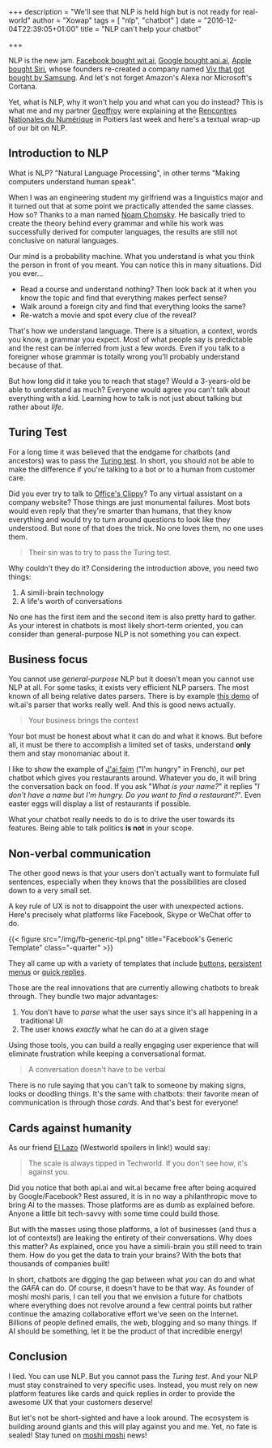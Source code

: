 +++
description = "We'll see that NLP is held high but is not ready for real-world"
author = "Xowap"
tags = [
    "nlp",
    "chatbot"
]
date = "2016-12-04T22:39:05+01:00"
title = "NLP can't help your chatbot"

+++

NLP is the new jam. [Facebook bought wit.ai](https://wit.ai/blog/2015/01/05/wit-ai-facebook),
[Google bought api.ai](https://api.ai/blog/2016/09/19/api-ai-joining-google/),
[Apple bought Siri](https://techcrunch.com/2010/04/28/apple-buys-virtual-personal-assistant-startup-siri/),
whose founders re-created a company named
[Viv that got bought by Samsung](https://news.samsung.com/global/samsung-to-acquire-viv-the-next-generation-artificial-intelligence-platform).
And let's not forget Amazon's Alexa nor Microsoft's Cortana.

Yet, what is NLP, why it won't help you and what can you do instead? This is what me and my partner
[Geoffroy](http://www.rencontres-numerique.fr/speaker/geoffroy-de-ribou/) were explaining at the
[Rencontres Nationales du Numérique](http://www.rencontres-numerique.fr/) in Poitiers last week and
here's a textual wrap-up of our bit on NLP.

## Introduction to NLP

What is NLP? "Natural Language Processing", in other terms "Making computers understand human
speak".

When I was an engineering student my girlfriend was a linguistics major and it turned out that at
some point we practically attended the same classes. How so? Thanks to a man named
[Noam Chomsky](https://en.wikipedia.org/wiki/Noam_Chomsky). He basically tried to create the theory
behind every grammar and while his work was successfully derived for computer languages, the results
are still not conclusive on natural languages.

Our mind is a probability machine. What you understand is what you think the person in front of you
meant. You can notice this in many situations. Did you ever...

- Read a course and understand nothing? Then look back at it when you know the topic
  and find that everything makes perfect sense?
- Walk around a foreign city and find that everything looks the same?
- Re-watch a movie and spot every clue of the reveal?

That's how we understand language. There is a situation, a context, words you know, a grammar you
expect. Most of what people say is predictable and the rest can be inferred from just a few words.
Even if you talk to a foreigner whose grammar is totally wrong you'll probably understand because of
that.

But how long did it take you to reach that stage? Would a 3-years-old be able to understand as much?
Everyone would agree you can't talk about everything with a kid. Learning how to talk is not just
about talking but rather about *life*.

## Turing Test

For a long time it was believed that the endgame for chatbots (and ancestors) was to pass the
[Turing test](https://en.wikipedia.org/wiki/Turing_test). In short, you should not be able to make
the difference if you're talking to a bot or to a human from customer care.

Did you ever try to talk to [Office's Clippy](https://en.wikipedia.org/wiki/Office_Assistant)? To
any virtual assistant on a company website? Those things are just monumental failures. Most bots
would even reply that they're smarter than humans, that they know everything and would try to turn
around questions to look like they understood. But none of that does the trick. No one loves them,
no one uses them.

> Their sin was to try to pass the Turing test.

Why couldn't they do it? Considering the introduction above, you need two things:

1. A simili-brain technology
2. A life's worth of conversations

No one has the first item and the second item is also pretty hard to gather. As your interest in
chatbots is most likely short-term oriented, you can consider than general-purpose NLP is not
something you can expect.

## Business focus

You cannot use *general-purpose* NLP but it doesn't mean you cannot use NLP at all. For some tasks,
it exists very efficient NLP parsers. The most known of all being relative dates parsers. There is
by example [this demo](https://duckling.wit.ai/) of wit.ai's parser that works really well. And this
is good news actually.

> Your business brings the context

Your bot must be honest about what it can do and what it knows. But before all, it must be there
to accomplish a limited set of tasks, understand **only** them and stay monomaniac about it.

I like to show the example of [J'ai faim](https://www.messenger.com/t/jaisuperfaim/) ("I'm hungry"
in French), our pet chatbot which gives you restaurants around. Whatever you do, it will bring
the conversation back on food. If you ask "*What is your name?*" it replies "*I don't have a name
but I'm hungry. Do you want to find a restaurant?*". Even easter eggs will display a list of
restaurants if possible.

What your chatbot really needs to do is to drive the user towards its features. Being able to talk
politics **is not** in your scope.

## Non-verbal communication

The other good news is that your users don't actually want to formulate full sentences, especially
when they knows that the possibilities are closed down to a very small set.

A key rule of UX is not to disappoint the user with unexpected actions. Here's precisely what
platforms like Facebook, Skype or WeChat offer to do.

{{< figure src="/img/fb-generic-tpl.png" title="Facebook's Generic Template" class="-quarter" >}}

They all came up with a variety of templates that include
[buttons](https://developers.facebook.com/docs/messenger-platform/send-api-reference/generic-template),
[persistent menus](https://developers.facebook.com/docs/messenger-platform/thread-settings/persistent-menu)
or [quick replies](https://developers.facebook.com/docs/messenger-platform/send-api-reference/quick-replies).

Those are the real innovations that are currently allowing chatbots to break through. They bundle
two major advantages:

1. You don't have to *parse* what the user says since it's all happening in a traditional UI
2. The user knows *exactly* what he can do at a given stage

Using those tools, you can build a really engaging user experience that will eliminate frustration
while keeping a conversational format.

> A conversation doesn't have to be verbal

There is no rule saying that you can't talk to someone by making signs, looks or doodling things.
It's the same with chatbots: their favorite mean of communication is through those *cards*. And
that's best for everyone!

## Cards against humanity

As our friend [El Lazo](http://westworld.wikia.com/wiki/Lawrence) (Westworld spoilers in link!)
would say:

> The scale is always tipped in Techworld. If you don't see how, it's against you.

Did you notice that both api.ai and wit.ai became free after being acquired by Google/Facebook? Rest
assured, it is in no way a philanthropic move to bring AI to the masses. Those platforms are as dumb
as explained before. Anyone a little bit tech-savvy with some time could build those.

But with the masses using those platforms, a lot of businesses (and thus a lot of contexts!) are
leaking the entirety of their conversations. Why does this matter? As explained, once you have a
simili-brain you still need to train them. How do you get the data to train your brains? With the
bots that thousands of companies built!

In short, chatbots are digging the gap between what *you* can do and what the *GAFA* can do. Of
course, it doesn't have to be that way. As founder of moshi moshi paris, I can tell you that we
envision a future for chatbots where everything does not revolve around a few central points but
rather continue the amazing collaborative effort we've seen on the Internet. Billions of people
defined emails, the web, blogging and so many things. If AI should be something, let it be the
product of that incredible energy!

## Conclusion

I lied. You can use NLP. But you cannot pass the *Turing test*. And your NLP must stay constrained
to very specific uses. Instead, you must rely on new platform features like cards and quick replies
in order to provide the awesome UX that your customers deserve!

But let's not be short-sighted and have a look around. The ecosystem is building around giants and
this will play against you and me. Yet, no fate is sealed! Stay tuned on
[moshi moshi](https://twitter.com/moshimoshiparis) news!
